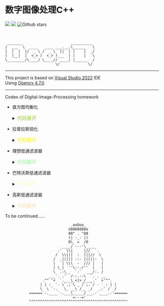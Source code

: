 # 数字图像处理C++

[![ ](https://img.shields.io/badge/%E6%AC%A7%E9%98%B3%E6%96%8C-catchcodes-brightgreen "my_icon")](https://github.com/catchcodes)
[![ ](https://img.shields.io/badge/QQ-%F0%9F%8C%9E%20-yellowgreen "扣扣")](https://wpa.qq.com/msgrd?v=3&uin=1994143440&site=qq&menu=yes&jumpflag=1)
![Github stars](https://img.shields.io/github/stars/catchcodes/DIP_Cpp.svg)

</br>

```
 _______                      __________ 
/  ___  \  ____   ____ ___.__.\______   \
|  |  |  |/  _ \ /  _ \  ||  | |    |  _/
|  |__|  |  <_> )  <_> )___  | |    |   \
\________/\____/ \____// ____| |______  /
                       \/             \/ 
```

***
This project is based on [Visual Studio 2022](https://visualstudio.microsoft.com/zh-hans/vs/) IDE</br>
Using [Opencv 4.7.0](https://opencv.org/releases/)
***
Codes of Digital-Image-Processing homework

* 直方图均衡化
  <details>
  <summary><font size="3" color="yellowgreen">代码展开</font></summary>
  <pre><code class="language-cpp">
    // 直方图均衡化的定义
    void HistEqual(Mat& gray, Mat& result)
    {
        // 哈希表统计0~255像素值的个数
        map<int, int>pixelCounter;
        for (int i = 0; i < gray.rows; i++)
        {
            for (int j = 0; j < gray.cols; j++)
            {
                int value = gray.at<uchar>(i, j);
                pixelCounter[value]++;
            }
        }
        //统计0~255像素值的频率，并计算累计频率
        map<int, double> pixel_fre;
        int pixel_sum = gray.cols * gray.rows;
        double cumul_fre = 0;
        for (int i = 0; i < 256; i++)
        {
            // 累计频率 哪些灰度数量多，映射曲线越陡峭，均衡后越均匀
            cumul_fre += double(pixelCounter[i]) / pixel_sum;
            pixel_fre[i] = cumul_fre;
        }
        //根据累计频率进行转换
        for (int i = 0; i < gray.rows; i++)
        {
            for (int j = 0; j < gray.cols; j++)
            {
                int value = gray.at<uchar>(i, j);
                double fre = pixel_fre[value];
                // 原始灰度值乘以累计频率
                result.at<uchar>(i, j) = fre * value;
            }
        }
    }
  </code></pre>
  </details>

* 拉普拉斯锐化
  <details>
  <summary><font size="3" color="yellow">代码展开</font></summary>
  <pre><code class="language-cpp">
    // 默认0填充
    void Laplacian(Mat& gray, Mat& result, int padding)
    {
        //result.convertTo(result, CV_64F);
        Mat gray_buf(gray.rows + 2, gray.cols + 2, gray.depth());
        // 0填充
        if (padding == 0)
        {
            cv::copyMakeBorder(gray, gray_buf, 1, 1, 1, 1, cv::BORDER_CONSTANT);
        }
        // 镜像填充
        else if (padding == 1)
        {
            cv::copyMakeBorder(gray, gray_buf, 1, 1, 1, 1, cv::BORDER_REFLECT);
        }
        for (int i = 0; i < gray.rows; i++)
        {
            for (int j = 0; j < gray.cols; j++)
            {
                // cv::saturate_cast<uchar>()保证范围为0~255
                // 直接访问
                result.at<uchar>(i, j) = cv::saturate_cast<uchar>(gray.at<uchar>(i, j) + 8 * gray_buf.at<uchar>(i + 1, j + 1) - gray_buf.at<uchar>(i, j) - gray_buf.at<uchar>(i, j + 1) - gray_buf.at<uchar>(i, j + 2) \
                    - gray_buf.at<uchar>(i + 1, j) - gray_buf.at<uchar>(i + 1, j + 2) - gray_buf.at<uchar>(i + 2, j) - gray_buf.at<uchar>(i + 2, j + 1) - gray_buf.at<uchar>(i + 2, j + 2));
            }
        }
    }
  </code></pre>
  </details>

* 理想低通滤波器
  <details>
  <summary><font size="3" color=#98FB98>代码展开</font></summary>
  <pre><code class="language-cpp">
	// 理想低通滤波器
	void ILPF(Mat& gray, Mat& result, int fc)
	{
		// 扩展图像矩阵，为2，3，5的倍数时运算速度快
		int m = cv:: getOptimalDFTSize(gray.rows);
		int n = cv::getOptimalDFTSize(gray.cols);
		Mat padded;
		// 零填充
		cv::copyMakeBorder(gray, padded, 0, m - gray.rows, 0, n - gray.cols, cv::BORDER_CONSTANT);
		padded.convertTo(padded, CV_32FC1);
		int row = padded.rows;
		int col = padded.cols;
		if (fc > MIN(row, col))	
			throw "截止频率超出图像范围";
		Mat filter = Mat::zeros(padded.size(), CV_32FC1);
		for (int i = 0; i < row; i++)
		{
			for (int j = 0; j < col; j++)
			{
				double d = sqrt(pow((i - row / 2.0), 2) + pow((j - col / 2.0), 2));
				if (d <= fc)
				{
					filter.at<float>(i, j) = 1;
				}
			}
		}
		// imshow("滤波器", filter);
		// 实部和虚部
		Mat plane[] = {padded, Mat::zeros(padded.size(), CV_32FC1)};
		Mat complexIm;
		merge(plane, 2, complexIm); //合并通道 （把两个矩阵合并为一个2通道的Mat类容器）
		dft(complexIm, complexIm);  //进行傅立叶变换，结果保存在自身
		split(complexIm, plane);    //分离通道
		fftshift(plane[0], plane[1]);
		Mat Real, Imag, BLUR;
		Real = plane[0].mul(filter);
		Imag = plane[1].mul(filter);
		// fftshift(Real, Imag); //效果一样 周期性
		Mat plane1[] = { Real, Imag };
		merge(plane1, 2, BLUR);//实部与虚部合并
		idft(BLUR, BLUR);
		split(BLUR, plane);                     //分离通道，主要获取通道
		magnitude(plane[0], plane[1], result);  //求幅值(模)
		normalize(result, result, 0, 1.0, NORM_MINMAX);  //归一化便于显示
	}
	// 低频移动到中心
	void fftshift(Mat plane0, Mat plane1)
	{
		// -2 : 1111_……_1110
		plane0 = plane0(Rect(0, 0, plane0.cols & -2, plane0.rows & -2));
		int cx = plane0.cols / 2;
		int cy = plane0.rows / 2;
		Mat part1_r(plane0, Rect(0, 0, cx, cy));
		Mat part2_r(plane0, Rect(cx, 0, cx, cy));
		Mat part3_r(plane0, Rect(0, cy, cx, cy));
		Mat part4_r(plane0, Rect(cx, cy, cx, cy));
		Mat temp;
		part1_r.copyTo(temp);  //左上与右下交换位置(实部)
		part4_r.copyTo(part1_r);
		temp.copyTo(part4_r);
		part2_r.copyTo(temp);  //右上与左下交换位置(实部)
		part3_r.copyTo(part2_r);
		temp.copyTo(part3_r);
		Mat part1_i(plane1, Rect(0, 0, cx, cy));  //元素坐标(cx,cy)
		Mat part2_i(plane1, Rect(cx, 0, cx, cy));
		Mat part3_i(plane1, Rect(0, cy, cx, cy));
		Mat part4_i(plane1, Rect(cx, cy, cx, cy));
		part1_i.copyTo(temp);  //左上与右下交换位置(虚部)
		part4_i.copyTo(part1_i);
		temp.copyTo(part4_i);
		part2_i.copyTo(temp);  //右上与左下交换位置(虚部)
		part3_i.copyTo(part2_i);
		temp.copyTo(part3_i);
	}
  </code></pre>
  </details>

* 巴特沃斯低通滤波器
  <details>
  <summary><font size="3" color=#FAFAD2>代码展开</font></summary>
  <pre><code class="language-cpp">
	// 巴特沃斯的滤波器
  	Mat filter = Mat::zeros(padded.size(), CV_32FC1);
	for (int i = 0; i < row; i++)
	{
		//float* data = filter.ptr<float>(i);
		for (int j = 0; j < col; j++)
		{
			float d = sqrt(pow((i - row / 2.0), 2) + pow((j - col / 2.0), 2));
			filter.at<float>(i, j) = 1 / (1 + pow(float(d / fc), 2 * level));
		}
	}
  </code></pre>
  </details>

* 高斯低通滤波器
  <details>
  <summary><font size="3" color=#FFDEAD>代码展开</font></summary>
  <pre><code class="language-cpp">
    // 高斯滤波器
  	Mat filter = Mat::zeros(padded.size(), CV_32FC1);
	for (int i = 0; i < row; i++)
	{
		for (int j = 0; j < col; j++)
		{
			float d = sqrt(pow((i - row / 2.0), 2) + pow((j - col / 2.0), 2));
			filter.at<float>(i, j) = exp(-pow(d, 2) / (2 * pow(fc, 2)));
		}
	}
  </code></pre>
  </details>

To be continued……

```
                              _ooOoo_
                             o8888888o
                             88" . "88
                             (| -_- |)
                             O\  =  /O
                          ____/`---'\____
                        .'  \\|     |//  `.
                       /  \\|||  :  |||//  \
                      /  _||||| -:- |||||-  \
                      |   | \\\  -  /// |   |
                      | \_|  ''\---/''  |   |
                      \  .-\__  `-`  ___/-. /
                    ___`. .'  /--.--\  `. . __
                 ."" '<  `.___\_<|>_/___.'  >'"".
                | | :  `- \`.;`\ _ /`;.`/ - ` : | |
                \  \ `-.   \_ __\ /__ _/   .-` /  /
           ======`-.____`-.___\_____/___.-`____.-'======
                              `=---='
           ^^^^^^^^^^^^^^^^^^^^^^^^^^^^^^^^^^^^^^^^^^^^^
```
